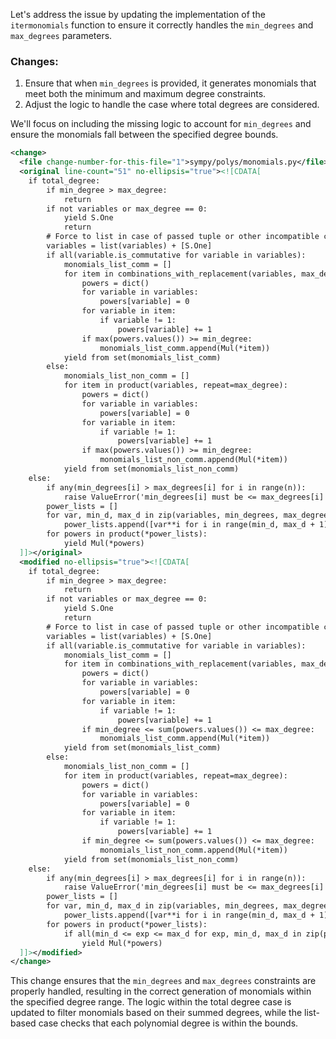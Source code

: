 Let's address the issue by updating the implementation of the `itermonomials` function to ensure it correctly handles the `min_degrees` and `max_degrees` parameters.

### Changes:
1. Ensure that when `min_degrees` is provided, it generates monomials that meet both the minimum and maximum degree constraints.
2. Adjust the logic to handle the case where total degrees are considered.

We'll focus on including the missing logic to account for `min_degrees` and ensure the monomials fall between the specified degree bounds.

```xml
<change>
  <file change-number-for-this-file="1">sympy/polys/monomials.py</file>
  <original line-count="51" no-ellipsis="true"><![CDATA[
    if total_degree:
        if min_degree > max_degree:
            return
        if not variables or max_degree == 0:
            yield S.One
            return
        # Force to list in case of passed tuple or other incompatible collection
        variables = list(variables) + [S.One]
        if all(variable.is_commutative for variable in variables):
            monomials_list_comm = []
            for item in combinations_with_replacement(variables, max_degree):
                powers = dict()
                for variable in variables:
                    powers[variable] = 0
                for variable in item:
                    if variable != 1:
                        powers[variable] += 1
                if max(powers.values()) >= min_degree:
                    monomials_list_comm.append(Mul(*item))
            yield from set(monomials_list_comm)
        else:
            monomials_list_non_comm = []
            for item in product(variables, repeat=max_degree):
                powers = dict()
                for variable in variables:
                    powers[variable] = 0
                for variable in item:
                    if variable != 1:
                        powers[variable] += 1
                if max(powers.values()) >= min_degree:
                    monomials_list_non_comm.append(Mul(*item))
            yield from set(monomials_list_non_comm)
    else:
        if any(min_degrees[i] > max_degrees[i] for i in range(n)):
            raise ValueError('min_degrees[i] must be <= max_degrees[i] for all i')
        power_lists = []
        for var, min_d, max_d in zip(variables, min_degrees, max_degrees):
            power_lists.append([var**i for i in range(min_d, max_d + 1)])
        for powers in product(*power_lists):
            yield Mul(*powers)
  ]]></original>
  <modified no-ellipsis="true"><![CDATA[
    if total_degree:
        if min_degree > max_degree:
            return
        if not variables or max_degree == 0:
            yield S.One
            return
        # Force to list in case of passed tuple or other incompatible collection
        variables = list(variables) + [S.One]
        if all(variable.is_commutative for variable in variables):
            monomials_list_comm = []
            for item in combinations_with_replacement(variables, max_degree):
                powers = dict()
                for variable in variables:
                    powers[variable] = 0
                for variable in item:
                    if variable != 1:
                        powers[variable] += 1
                if min_degree <= sum(powers.values()) <= max_degree:
                    monomials_list_comm.append(Mul(*item))
            yield from set(monomials_list_comm)
        else:
            monomials_list_non_comm = []
            for item in product(variables, repeat=max_degree):
                powers = dict()
                for variable in variables:
                    powers[variable] = 0
                for variable in item:
                    if variable != 1:
                        powers[variable] += 1
                if min_degree <= sum(powers.values()) <= max_degree:
                    monomials_list_non_comm.append(Mul(*item))
            yield from set(monomials_list_non_comm)
    else:
        if any(min_degrees[i] > max_degrees[i] for i in range(n)):
            raise ValueError('min_degrees[i] must be <= max_degrees[i] for all i')
        power_lists = []
        for var, min_d, max_d in zip(variables, min_degrees, max_degrees):
            power_lists.append([var**i for i in range(min_d, max_d + 1)])
        for powers in product(*power_lists):
            if all(min_d <= exp <= max_d for exp, min_d, max_d in zip(powers, min_degrees, max_degrees)):
                yield Mul(*powers)
  ]]></modified>
</change>
```

This change ensures that the `min_degrees` and `max_degrees` constraints are properly handled, resulting in the correct generation of monomials within the specified degree range. The logic within the total degree case is updated to filter monomials based on their summed degrees, while the list-based case checks that each polynomial degree is within the bounds.